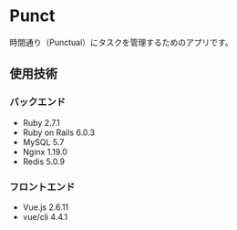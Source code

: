 # Punct
時間通り（Punctual）にタスクを管理するためのアプリです。

## 使用技術
### バックエンド
- Ruby 2.7.1
- Ruby on Rails 6.0.3
- MySQL 5.7
- Nginx 1.19.0
- Redis 5.0.9

### フロントエンド
- Vue.js 2.6.11
- vue/cli 4.4.1
